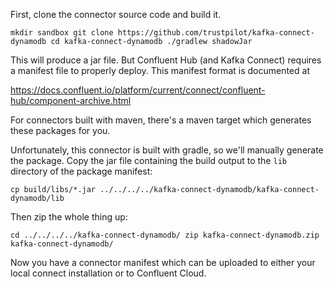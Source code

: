 First, clone the connector source code and build it.

  `mkdir sandbox
  git clone https://github.com/trustpilot/kafka-connect-dynamodb
  cd kafka-connect-dynamodb
  ./gradlew shadowJar`

This will produce a jar file. But Confluent Hub (and Kafka Connect) requires
a manifest file to properly deploy. This manifest format is documented at

https://docs.confluent.io/platform/current/connect/confluent-hub/component-archive.html

For connectors built with maven, there's a maven target which generates these packages for you.

Unfortunately, this connector is built with gradle, so we'll manually generate
the package. Copy the jar file containing the build output to the 
`lib` directory of the package manifest:

  `cp build/libs/*.jar ../../../../kafka-connect-dynamodb/kafka-connect-dynamodb/lib`

Then zip the whole thing up:

  `cd ../../../../kafka-connect-dynamodb/
  zip kafka-connect-dynamodb.zip kafka-connect-dynamodb/`

Now you have a connector manifest which can be uploaded to either your local
connect installation or to Confluent Cloud.
